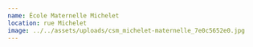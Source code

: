 ```yaml
---
name: École Maternelle Michelet
location: rue Michelet
image: ../../assets/uploads/csm_michelet-maternelle_7e0c5652e0.jpg
---
```


